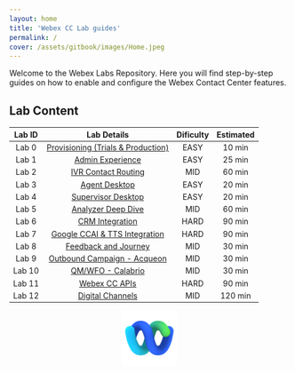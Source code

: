```yaml
---
layout: home
title: 'Webex CC Lab guides'
permalink: /
cover: /assets/gitbook/images/Home.jpeg
---
```



Welcome to the Webex Labs Repository. Here you will find step-by-step guides on how to enable and configure the Webex Contact Center features.


## Lab Content

| Lab ID |                         Lab Details                         | Dificulty | Estimated |
|:------:|:-----------------------------------------------------------:|:---------:|:---------:|
| Lab 0  | [Provisioning (Trials & Production) ](/pages/Provisioning/) |   EASY    |  10 min   |
| Lab 1  |               [Admin Experience](/pages/CH/)                |   EASY    |  25 min   |
| Lab 2  |             [IVR Contact Routing](/pages/IVR/)              |    MID    |  60 min   |
| Lab 3  |               [Agent Desktop](/pages/Agent/)                |   EASY    |  20 min   |
| Lab 4  |          [Supervisor Desktop](/pages/Supervisor/)           |   EASY    |  20 min   |
| Lab 5  |           [Analyzer Deep Dive](/pages/Analyzer/)            |    MID    |  60 min   |
| Lab 6  |               [CRM Integration](/pages/CRM/)                |   HARD    |  90 min   |
| Lab 7  |        [Google CCAI & TTS Integration](/pages/CCAI/)        |   HARD    |  90 min   |
| Lab 8  |             [Feedback and Journey](/pages/WxM/)             |    MID    |  30 min   |
| Lab 9  |       [Outbound Campaign - Acqueon](/pages/Acqueon/)        |    MID    |  30 min   |
| Lab 10 |            [QM/WFO - Calabrio](/pages/Calabrio/)            |    MID    |  30 min   |
| Lab 11 |                [Webex CC APIs](/pages/API/)                 |   HARD    |  90 min   |
| Lab 12 |             [Digital Channels](/pages/Digital/)             |    MID    |  120 min  |



<center><img src="/assets/gitbook/images/webex.png" width="100"></center>

